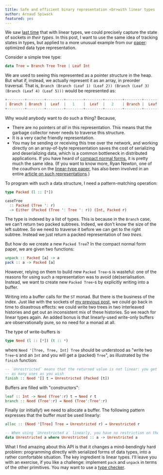 ```yaml
---
title: Safe and efficient binary representation <br>with linear types
author: Arnaud Spiwack
featured: yes
---
```


We saw [last time][blog-post-sockets] that with linear types, we could
precisely capture the state of sockets _in their types_. In this post,
I want to use the same idea of tracking states in types, but applied
to a more unusual example from our [paper][paper]: optimized data type
representation.

Consider a simple tree type:

```haskell
data Tree = Branch Tree Tree | Leaf Int
```

We are used to seeing this represented as a pointer structure in the
heap. But what if, instead, we actually represent it as an array, in
preorder traversal. That is,
`Branch (Branch (Leaf 1) (Leaf 2)) (Branch (Leaf 3) (Branch (Leaf 4)
(Leaf 5)))` would be represented as:

```haskell
+--------+--------+--------+--------+--------+--------+--------+--------+--------+--------+--------+--------+--------+--------+
| Branch | Branch |  Leaf  |   1    |  Leaf  |   2    | Branch |  Leaf  |   3    | Branch |  Leaf  |   4    |  Leaf  |   5    |
+--------+--------+--------+--------+--------+--------+--------+--------+--------+--------+--------+--------+--------+--------+
```

Why would anybody want to do such a thing? Because,

* There are no pointers _at all_ in this representation. This means
that the garbage collector never needs to traverse this structure.
* It is a very cache friendly representation.
* You may be sending or receiving this tree over the network, and
working directly on an array-of-byte representation saves the cost of
serializing and deserializing data, which is a common bottleneck in
distributed applications. If you have heard
of [compact normal forms][cnf], it is pretty much the same idea. (If
you want to know more, Ryan Newton, one of the coauthors on
the [linear-type paper][paper], has also been involved in an
entire [article on such representations][gibbon].)

To program with such a data structure, I need a pattern-matching
operation:

```haskell
type Packed (l :: [*])

caseTree
  :: Packed (Tree ': r)
  -> Either (Packed (Tree ': Tree ': r)) (Int, Packed r)
```

The type is indexed by a list of types. This is because
in the `Branch` case, we can't return two packed subtrees. Indeed, we
don't know the size of the left subtree. So we need to traverse it
before we can get to the right subtree. Instead we just return a
packed representation of _two trees_.

But how do we create a new `Packed Tree`? In the compact normal form
paper, we are given two functions:

```haskell
unpack :: Packed [a] -> a
pack :: a -> Packed [a]
```

However, relying on them to build new `Packed Tree`-s is
wasteful: one of the reasons for using such a representation was to avoid
(de)serialisation. Instead, we want to create new `Packed Tree`-s by
explicitly writing into a buffer.

Writing into a buffer calls for the `ST` monad. But there is the
business of the index. Just like with the sockets
of [my previous post][blog-post-sockets], we could go back in time to
disastrous effects: we could write two trees in two interleaved
histories and get out an inconsistent mix of these histories. So we
reach for linear types again. An added bonus is that linearly-used
write-only buffers are observationally pure, so no need for a monad at
all.

The type of write-buffers is

```haskell
type Need (l :: [*]) (t :: *)
```

where `Need '[Tree, Tree, Int] Tree` should be understood as "write two
`Tree`-s and an `Int` and you will get a (packed) `Tree`", as illustrated
by the `finish` function:

```haskell
-- `Unrestricted` means that the returned value is not linear: you get
-- as many uses as you wish
finish :: Need '[] t ⊸ Unrestricted (Packed [t])
```

Buffers are filled with "constructors":

```haskell
leaf :: Int -> Need (Tree':r) t ⊸ Need r t
branch :: Need (Tree':r) ⊸ Need (Tree':Tree':r)
```

Finally (or initially!) we need to allocate a buffer. The following
pattern expresses that the buffer _must_ be used linearly:

```haskell
alloc :: (Need '[Tree] Tree ⊸ Unrestricted r) ⊸ Unrestricted r

-- When using `Unrestricted a` linearly, you have no restriction on the inner `a`!
data Unrestricted a where Unrestricted :: a -> Unrestricted a
```

What I find amazing about this API is that it changes a mind-bendingly
hard problem: programming directly with serialized forms of data
types, into a rather comfortable situation. The key ingredient is
linear types. I'll leave you with an exercise, if you like a challenge: implement `pack` and
`unpack` in terms of the other primitives. You may want to use
a [type checker][prototype].

[paper]: https://github.com/tweag/linear-types/releases/download/v2.0/hlt.pdf
[prototype]: https://github.com/tweag/ghc/tree/linear-types
[blog-post-one]: http://www.tweag.io/posts/2017-03-13-linear-types.html
[blog-post-sockets]: http://www.tweag.io/posts/2017-08-03-linear-typestates.html
[socket-library]: https://www.stackage.org/package/socket
[typestate-wikipedia]: https://en.wikipedia.org/wiki/Typestate_analysis
[gibbon]: http://dx.doi.org/10.4230/LIPIcs.ECOOP.2017.26
[cnf]: https://doi.org/10.1145/2858949.2784735
